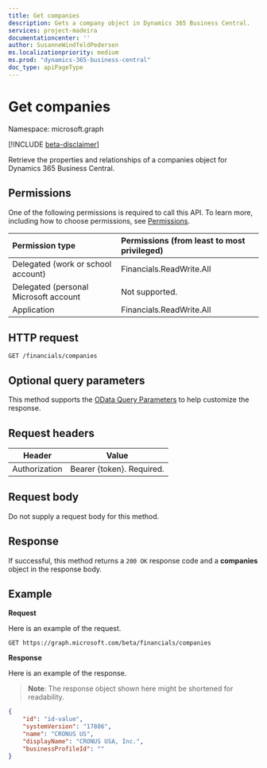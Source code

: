 ```yaml
---
title: Get companies 
description: Gets a company object in Dynamics 365 Business Central.
services: project-madeira
documentationcenter: ''
author: SusanneWindfeldPedersen
ms.localizationpriority: medium
ms.prod: "dynamics-365-business-central"
doc_type: apiPageType
---
```


# Get companies

Namespace: microsoft.graph

[!INCLUDE [beta-disclaimer](../../includes/beta-disclaimer.md)]

Retrieve the properties and relationships of a companies object for Dynamics 365 Business Central.

## Permissions
One of the following permissions is required to call this API. To learn more, including how to choose permissions, see [Permissions](/graph/permissions-reference).

|Permission type |Permissions (from least to most privileged)|
|:---------------|:------------------------------------------|
|Delegated (work or school account)|Financials.ReadWrite.All |
|Delegated (personal Microsoft account|Not supported.|
|Application|Financials.ReadWrite.All|

## HTTP request
```http
GET /financials/companies
```
## Optional query parameters
This method supports the [OData Query Parameters](/graph/query-parameters) to help customize the response.

## Request headers
|Header|Value|
|------|-----|
|Authorization  |Bearer {token}. Required. |

## Request body
Do not supply a request body for this method.

## Response
If successful, this method returns a `200 OK` response code and a **companies** object in the response body.

## Example

**Request**

Here is an example of the request.
```http
GET https://graph.microsoft.com/beta/financials/companies
```

**Response**

Here is an example of the response. 

> **Note**: The response object shown here might be shortened for readability.

```json
{
    "id": "id-value",
    "systemVersion": "17806",
    "name": "CRONUS US",
    "displayName": "CRONUS USA, Inc.",
    "businessProfileId": ""
}
```


